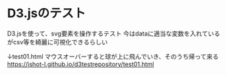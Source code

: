 # D3.jsのテスト
D3.jsを使って、svg要素を操作するテスト
今はdataに適当な変数を入れているがcsv等を綺麗に可視化できるらしい

↓test01.html マウスオーバーすると球が上に飛んでいき、そのうち帰って来る
https://ishot-l.github.io/d3testrepository/test01.html
